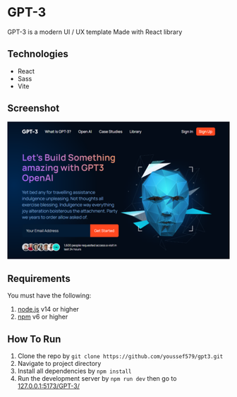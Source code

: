 # GPT-3

GPT-3 is a modern UI / UX template
Made with React library

## Technologies

- React
- Sass
- Vite

## Screenshot

![Screenshot](./src/assets/images/screenshot.png "GPT-3")

## Requirements

You must have the following:

1. [node.js](https://nodejs.org/en/) v14 or higher
2. [npm](https://www.npmjs.com/) v6 or higher

## How To Run

1. Clone the repo by `git clone https://github.com/youssef579/gpt3.git`
2. Navigate to project directory
3. Install all dependencies by `npm install`
4. Run the development server by `npm run dev` then go to [127.0.0.1:5173/GPT-3/](http://127.0.0.1:5173/GPT-3/)

